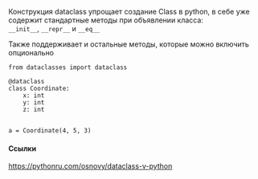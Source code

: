 Конструкция dataclass упрощает создание Class в python, в себе уже содержит стандартные методы при объявлении класса: `__init__`, `__repr__` и `__eq__`

Также поддерживает и остальные методы, которые можно включить опционально


```
from dataclasses import dataclass 

@dataclass 
class Coordinate: 
	x: int 
	y: int 
	z: int 


a = Coordinate(4, 5, 3)
```

#### Ссылки
https://pythonru.com/osnovy/dataclass-v-python

